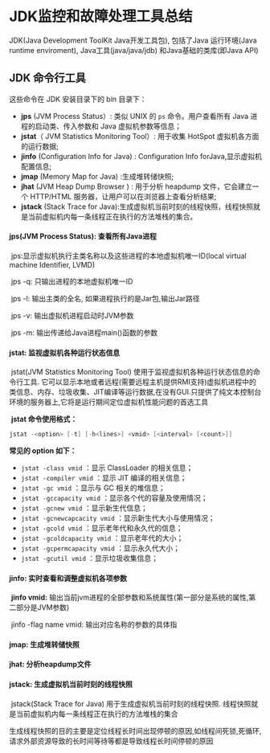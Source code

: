 # JDK监控和故障处理工具总结

JDK(Java Development ToolKit Java开发工具包), 包括了Java 运行环境(Java runtime enviroment), Java工具(java/java/jdb) 和Java基础的类库(即Java API)



## JDK 命令行工具

这些命令在 JDK 安装目录下的 bin 目录下：

- **jps** (JVM Process Status）: 类似 UNIX 的 `ps` 命令。用户查看所有 Java 进程的启动类、传入参数和 Java 虚拟机参数等信息；
- **jstat**（ JVM Statistics Monitoring Tool）: 用于收集 HotSpot 虚拟机各方面的运行数据;
- **jinfo** (Configuration Info for Java) : Configuration Info forJava,显示虚拟机配置信息;
- **jmap** (Memory Map for Java) :生成堆转储快照;
- **jhat** (JVM Heap Dump Browser ) : 用于分析 heapdump 文件，它会建立一个 HTTP/HTML 服务器，让用户可以在浏览器上查看分析结果;
- **jstack** (Stack Trace for Java):生成虚拟机当前时刻的线程快照，线程快照就是当前虚拟机内每一条线程正在执行的方法堆栈的集合。



#### jps(JVM Process Status): 查看所有Java进程

​	jps:显示虚拟机执行主类名称以及这些进程的本地虚拟机唯一ID(local virtual machine Identifier, LVMD)

​	jps -q: 只输出进程的本地虚拟机唯一ID

​	jps -l: 输出主类的全名, 如果进程执行的是Jar包,输出Jar路径

​	jps -v: 输出虚拟机进程启动时JVM参数

​	jps -m: 输出传递给Java进程main()函数的参数

#### jstat: 监视虚拟机各种运行状态信息

​	jstat(JVM Statistics  Monitoring Tool) 使用于监视虚拟机各种运行状态信息的命令行工具. 它可以显示本地或者远程(需要远程主机提供RMI支持)虚拟机进程中的类信息、内存、垃圾收集、JIT编译等运行数据,在没有GUI.只提供了纯文本控制台环境的服务器上,它将是运行期间定位虚拟机性能问题的首选工具

​	**jstat 命令使用格式：**

```java
jstat -<option> [-t] [-h<lines>] <vmid> [<interval> [<count>]]
```

**常见的 option 如下：**

- `jstat -class vmid` ：显示 ClassLoader 的相关信息；
- `jstat -compiler vmid` ：显示 JIT 编译的相关信息；
- `jstat -gc vmid` ：显示与 GC 相关的堆信息；
- `jstat -gccapacity vmid` ：显示各个代的容量及使用情况；
- `jstat -gcnew vmid` ：显示新生代信息；
- `jstat -gcnewcapcacity vmid` ：显示新生代大小与使用情况；
- `jstat -gcold vmid` ：显示老年代和永久代的信息；
- `jstat -gcoldcapacity vmid` ：显示老年代的大小；
- `jstat -gcpermcapacity vmid` ：显示永久代大小；
- `jstat -gcutil vmid` ：显示垃圾收集信息；



#### jinfo: 实时查看和调整虚拟机各项参数

​	**jinfo vmid:** 输出当前jvm进程的全部参数和系统属性(第一部分是系统的属性,第二部分是JVM参数)

​	jinfo -flag name vmid: 输出对应名称的参数的具体指



#### jmap: 生成堆转储快照

#### jhat: 分析heapdump文件

#### jstack: 生成虚拟机当前时刻的线程快照

​	jstack(Stack Trace for Java) 用于生成虚拟机当前时刻的线程快照. 线程快照就是当前虚拟机内每一条线程正在执行的方法堆栈的集合

​	生成线程快照的目的主要是定位线程长时间出现停顿的原因,如线程间死锁,死循环,请求外部资源导致的长时间等待等都是导致线程长时间停顿的原因